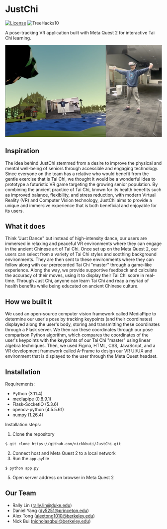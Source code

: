 # JustChi

[![License](https://img.shields.io/badge/license-MIT-green)](LICENSE.md)
![TreeHacks10](https://img.shields.io/badge/event-TreeHacks-8C1515)

A pose-tracking VR application built with Meta Quest 2 for interactive Tai Chi learning.

![image](https://github.com/nickkbuii/JustChi/blob/main/demo.png)

## Inspiration
The idea behind JustChi stemmed from a desire to improve the physical and mental well-being of seniors through accessible and engaging technology. Since everyone on the team has a relative who would benefit from the gentle exercise that is Tai Chi, we thought it would be a wonderful idea to prototype a futuristic VR game targeting the growing senior population. By combining the ancient practice of Tai Chi, known for its health benefits such as improved balance, flexibility, and stress reduction, with modern Virtual Reality (VR) and Computer Vision technology, JustChi aims to provide a unique and immersive experience that is both beneficial and enjoyable for its users.

## What it does
Think "Just Dance" but instead of high-intensity dance, our users are immersed in relaxing and peaceful VR environments where they can engage in the ancient Chinese art of Tai Chi. Once set up on the Meta Quest 2, our users can select from a variety of Tai Chi styles and soothing background environments. They are then sent to these environments where they can follow along with our prerecorded Tai Chi "master" through a game-like experience. Along the way, we provide supportive feedback and calculate the accuracy of their moves, using it to display their Tai Chi score in real-time. Through Just Chi, anyone can learn Tai Chi and reap a myriad of health benefits while being educated on ancient Chinese culture.

## How we built it
We used an open-source computer vision framework called MediaPipe to determine our user's pose by tracking keypoints (and their coordinates) displayed along the user's body, storing and transmitting these coordinates through a Flask server. We then ran these coordinates through our pose comparison Python algorithm, which compares the coordinates of the user's keypoints with the keypoints of our Tai Chi "master" using linear algebra techniques. Then, we used Figma, HTML, CSS, JavaScript, and a VR development framework called A-Frame to design our VR UI/UX and environment that is displayed to the user through the Meta Quest headset.

## Installation
Requirements: 
* Python (3.11.4)
* mediapipe (0.8.9.1)
* Flask-SocketIO (5.3.6)
* opencv-python (4.5.5.61)
* numpy (1.26.4)

Installation steps:
1. Clone the repository
```
$ git clone https://github.com/nickkbuii/JustChi.git
```
2. Connect host and Meta Quest 2 to a local network
4. Run the `app.py`file
```
$ python app.py
```
5. Open server address on browser in Meta Quest 2 

## Our Team
* Rally Lin (rally.lin@duke.edu)
* Daniel Yang (dy5251@princeton.edu)
* Alex Tong (alextong1010@berkeley.edu)
* Nick Bui (nicholasqbui@berkeley.edu)
